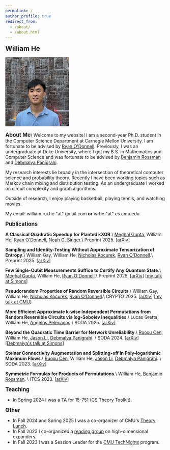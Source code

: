 ```yaml
---
permalink: /
author_profile: true
redirect_from: 
  - /about/
  - /about.html
---
```

<span style="font-size:1.5em;">**William He**</span>

<img src="files/myface.png" width="200">

<span style="font-size:1.2em;">**About Me**</span>\\
Welcome to my website! I am a second-year Ph.D. student in the Computer Science Department at Carnegie Mellon University. I am fortunate to be advised by [Ryan O'Donnell](https://www.cs.cmu.edu/~odonnell/). Previously, I was an undergraduate at Duke University, where I got my B.S. in Mathematics and Computer Science and was fortunate to be advised by [Benjamin Rossman](https://users.cs.duke.edu/~br148/) and [Debmalya Panigrahi](https://www.debmalyapanigrahi.org/).

My research interests lie broadly in the intersection of theoretical computer science and probability theory. Recently I have been working topics such as Markov chain mixing and distribution testing. As an undergraduate I worked on circuit complexity and graph algorithms.

Outside of research, I enjoy playing basketball, playing tennis, and watching movies.

My email: william.rui.he "at" gmail.com **or** wrhe "at" cs.cmu.edu

<span style="font-size:1.2em;">**Publications**</span>

**A Classical Quadratic Speedup for Planted kXOR**.\\
[Meghal Gupta](https://www.meghalgupta.com/), William He, [Ryan O'Donnell](https://www.cs.cmu.edu/~odonnell/), [Noah G. Singer](https://noahsinger.org/).\\
Preprint 2025. \[[arXiv](https://arxiv.org/abs/2508.09422)\]

**Sampling and Identity-Testing Without Approximate Tensorization of Entropy**.\\
William Gay, William He, [Nicholas Kocurek](https://nkocurek.github.io/), [Ryan O'Donnell](https://www.cs.cmu.edu/~odonnell/).\\
Preprint 2025. \[[arXiv](https://arxiv.org/abs/2506.23456)\]

**Few Single-Qubit Measurements Suffice to Certify Any Quantum State**.\\
[Meghal Gupta](https://www.meghalgupta.com/), William He, [Ryan O'Donnell](https://www.cs.cmu.edu/~odonnell/).\\
Preprint 2025. \[[arXiv](https://arxiv.org/abs/2506.11355)\] \[[my talk at Simons](https://www.youtube.com/watch?v=5pU4eaZXQG0)\]

**Pseudorandom Properties of Random Reversible Circuits**.\\
William Gay, William He, [Nicholas Kocurek](https://nkocurek.github.io/), [Ryan O'Donnell](https://www.cs.cmu.edu/~odonnell/).\\
CRYPTO 2025. \[[arXiv](https://arxiv.org/abs/2502.07159)\] \[[my talk at CMU](https://www.youtube.com/watch?v=4AJ6bAKJCts)\]

**More Efficient Approximate k-wise Independent Permutations from Random Reversible Circuits via log-Sobolev Inequalities**.\\
Lucas Gretta, William He, [Angelos Pelecanos](https://people.eecs.berkeley.edu/~apelecan/).\\
SODA 2025. \[[arXiv](https://arxiv.org/abs/2406.08499)\]

**Beyond the Quadratic Time Barrier for Network Unreliability**.\\
[Ruoxu Cen](https://sites.google.com/view/ruoxu-cen), William He, [Jason Li](https://q3r.github.io/), [Debmalya Panigrahi](https://www.debmalyapanigrahi.org/). \\
SODA 2024. \[[arXiv](https://arxiv.org/abs/2304.06552)\] \[[Debmalya's talk at Simons](https://www.youtube.com/watch?v=gsQBqggnkRs)\]

**Steiner Connectivity Augmentation and Splitting-off in Poly-logarithmic Maximum Flows**.\\
[Ruoxu Cen](https://sites.google.com/view/ruoxu-cen), William He, [Jason Li](https://q3r.github.io/), [Debmalya Panigrahi](https://www.debmalyapanigrahi.org/). \\
SODA 2023. \[[arXiv](https://arxiv.org/abs/2211.05769)\]

**Symmetric Formulas for Products of Permutations**.\\
William He, [Benjamin Rossman](https://users.cs.duke.edu/~br148/). \\
ITCS 2023. \[[arXiv](https://arxiv.org/abs/2211.15520)\]

<span style="font-size:1.2em;">**Teaching**</span>

+ In Spring 2024 I was a TA for 15-751 (CS Theory Toolkit).

<span style="font-size:1.2em;">**Other**</span>

+ In Fall 2024 and Spring 2025 I was a co-organizer of CMU's [Theory Lunch](https://www.cs.cmu.edu/~./theorylunch/). 
+ In Fall 2023 I co-organized a [reading group](https://docs.google.com/document/d/1PBddwr6dMlV5Cl93Ghq1CPrqcg8wWZS1KQBvxfygGfM/edit) on high-dimensional expanders.
+ In Fall 2023 I was a Session Leader for the [CMU TechNights](https://www.cmu.edu/scs/technights/) program.